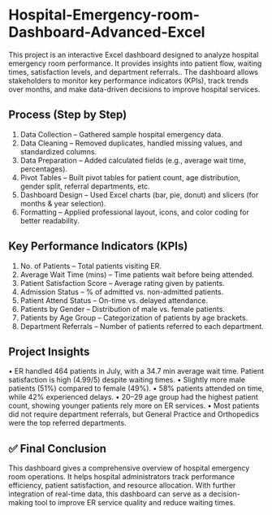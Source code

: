 # Hospital-Emergency-room-Dashboard-Advanced-Excel
This project is an interactive Excel dashboard designed to analyze hospital emergency room performance. It provides insights into patient flow, waiting times, satisfaction levels, and department referrals.. The dashboard allows stakeholders to monitor key performance indicators (KPIs), track trends over months, and make data-driven decisions to improve hospital services.

## Process (Step by Step)
1.	Data Collection – Gathered sample hospital emergency data.
2.	Data Cleaning – Removed duplicates, handled missing values, and standardized columns.
3.	Data Preparation – Added calculated fields (e.g., average wait time, percentages).
4.	Pivot Tables – Built pivot tables for patient count, age distribution, gender split, referral departments, etc.
5.	Dashboard Design – Used Excel charts (bar, pie, donut) and slicers (for months & year selection).
6.	Formatting – Applied professional layout, icons, and color coding for better readability.

## Key Performance Indicators (KPIs)
1.	No. of Patients – Total patients visiting ER.
2.	Average Wait Time (mins) – Time patients wait before being attended.
3.	Patient Satisfaction Score – Average rating given by patients.
4.	Admission Status – % of admitted vs. non-admitted patients.
5.	Patient Attend Status – On-time vs. delayed attendance.
6.	Patients by Gender – Distribution of male vs. female patients.
7.	Patients by Age Group – Categorization of patients by age brackets.
8.	Department Referrals – Number of patients referred to each department.
 
## Project Insights
•	ER handled 464 patients in July, with a 34.7 min average wait time.
	Patient satisfaction is high (4.99/5) despite waiting times.
•	Slightly more male patients (51%) compared to female (49%).
•	58% patients attended on time, while 42% experienced delays.
•	20–29 age group had the highest patient count, showing younger patients rely more on ER services.
•	Most patients did not require department referrals, but General Practice and Orthopedics were the top referred departments.

## ✅ Final Conclusion
This dashboard gives a comprehensive overview of hospital emergency room operations. It helps hospital administrators track performance efficiency, patient satisfaction, and resource allocation. With further integration of real-time data, this dashboard can serve as a decision-making tool to improve ER service quality and reduce waiting times.



